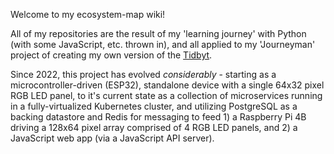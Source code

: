 Welcome to my ecosystem-map wiki!

All of my repositories are the result of my 'learning journey' with Python (with some JavaScript, etc. thrown in), and all applied to my 'Journeyman' project of creating my own version of the [Tidbyt](https://tidbyt.com/).

Since 2022, this project has evolved _considerably_ - starting as a microcontroller-driven (ESP32), standalone device with a single 64x32 pixel RGB LED panel, to it's current state as a collection of microservices running in a fully-virtualized Kubernetes cluster, and utilizing PostgreSQL as a backing datastore and Redis for messaging to feed 1) a Raspberry Pi 4B driving a 128x64 pixel array comprised of 4 RGB LED panels, and 2) a JavaScript web app (via a JavaScript API server).
